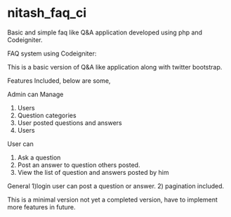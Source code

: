 nitash_faq_ci
======

Basic and simple faq like Q&A application developed using php and Codeigniter.

FAQ system using Codeigniter:

This is a basic version of Q&A like application along with twitter bootstrap.

Features Included, below are some,

Admin can Manage 

1) Users<br/>
2) Question categories<br/>
3) User posted questions and answers<br/>
4) Users

User can

1) Ask a question<br/>
2) Post an answer to question others posted.<br/>
3) View the list of question and answers posted by him

General
1)login user can post a question or answer.
2) pagination included.
 

This is a minimal version not yet a completed version, have to implement more features in future.
